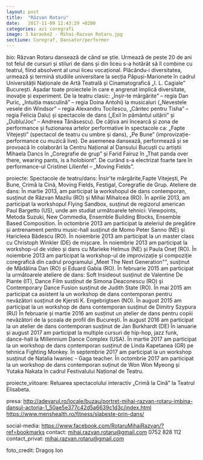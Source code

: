 ```yaml
---
layout: post
title:  "Răzvan Rotaru"
date:   2017-11-09 12:43:29 +0200
categories: azi coregrafi
image: 3 karaoke2 - Mihai-Razvan Rotaru.jpg
sectiune: Coregraf, Dansator/performer
---
```

bio: Răzvan Rotaru dansează de când se știe. Urmează de peste 20 de ani tot felul de cursuri și stiluri de dans și din liceu s-a hotărât să îl combine cu teatrul, fiind absolvent al unui liceu vocațional. Plăcându-i diversitatea, urmează și termină studiile universitare la secția Păpuși-Marionete în cadrul Universității Naționale de Artă Teatrală și Cinamatografică „I. L. Cagiale” București. Așadar toate proiectele în care e angrenat implică diversitate, inovație și experiment. De la teatru clasic: „Înșir-te mărgărite” – regia Dan Puric, „Intuiția masculină” – regia Doina Antohi) la musicaluri („Nevestele vesele din Windsor” – regia Alexandru Tocilescu, „Cântec pentru Tisha” – regia Felicia Dalu) și spectacole de dans („Exil în pământul uitării” și „Dublu/Joc” – Andreea Tănăsescu). De câțiva ani încearcă și zona de performance și fuzionarea artelor performative în spectacole ca: „Fapte Vitejești” (spectacol de teatru cu umbre și dans), „Pe Bune” (improvizație-performance cu muzică live). De asemenea dansează, performează și se provoacă în colaborări la Centru Național al Dansului Bucuști cu artiștii Mihaela Dancs în „Coregrafie de grup” și Farid Fairuz în „That panda over there, wearing pants, is a holobiont”. De curând s-a electrizat foarte tare în performance-ul Cristinei Lilienfel – „Moving Fields”.

proiecte: Spectacole de teatru/dans: Însir'te mărgărite,Fapte Vitejești, Pe Bune, Crimă la Cină, Moving Fields, Festigal, Coregrafie de Grup.
Ateliere de dans: În martie 2013, am participat la workshopul de dans contemporan, susținut de Răzvan Mazilu (RO) și Mihai Mihalcea (RO).
În aprilie 2013, am participat la workshopul Flying Sandbox, susținut de regizorul american Paul Bargetto (US), unde am studiat următoarele tehnici: Viewpoints, Metoda Suzuki, New Commedia, Ensemble Building Blocks, Ensemble Based Composition.
În octombrie 2013 am participat la ateleriul de pregătire și antrenament pentru music-hall susținut de Momo Peter Sanno (NE) și Haricleea Bădescu (RO).
În noiembrie 2013 am participat la un master class cu Christoph Winkler (DE) de mișcare.
În noiembrie 2013 am participat la workshop-ul de video și dans cu Marieke Helmus (NE) și Paula Oneț (RO).
În noiembrie 2013 am participat la workshop-ul de improvizație și compoziție coregrafică din cadrul programului „Meet The Next Generation"", susținut de Mădălina Dan (RO) și Eduard Gabia (RO).
În februarie 2015 am participat la următoarele ateliere de dans: Soft Insideout susținut de Valentine De Piante (IT), Dance Film susținut de Simona Deaconescu (RO) și Contemporary Dance Fusion susținut de Judith State (RO).
În mai 2015 am participat ca asistent la un workshop de dans contemporan pentru nevăzători susținut de Kjersti K. Engebrigtsen (NO).
În august 2015 am participat la un workshop de dans contemporan susținut de Dimitry Szypura (RU)
În februarie și martie 2016 am susținut un atelier de dans pentru copiii nevăzători de la școala de profil din București.
În august 2016 am participat la un atelier de dans contemporan susținut de Jan Burkhardt (DE)
În ianuarie și august 2017 am participat la multiple cursuri de hip-hop, jazz funk, dance-hall la Millennium Dance Complex (USA).
În martie 2017 am participat la un workshop de dans contemporan susținut de Linda Kapetanea (GR) pe tehnica Fighting Monkey.
În septembrie 2017 am participat la un workshop susținut de Natalia Iwaniec - Gaga teacher.
În octombrie 2017 am participat la un workshop de dans contemporan suținut de Won Won Myeong și Yutaka Nakata în cadrul Festivalului Național de Teatru.

proiecte_viitoare: Reluarea spectacolului interactiv „Crimă la Cină” la Teatrul Elisabeta.

presa: http://adevarul.ro/locale/buzau/portret-mihai-razvan-rotaru-imbina-dansul-actoria-1_50ae5e377c42d5a6639c1d3c/index.html
https://www.menshealth.ro/fitness/slabeste-prin-dans/

social-media: https://www.facebook.com/RotaruMihaiRazvan/?ref=bookmarks
contact: mihai.razvan.rotaru@gmail.com 0752 828 112
contact_privat: mihai.razvan.rotaru@gmail.com

foto_credit: Dragoș Ion
